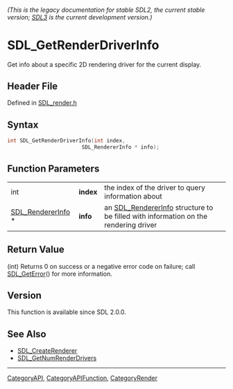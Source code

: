 ###### (This is the legacy documentation for stable SDL2, the current stable version; [SDL3](https://wiki.libsdl.org/SDL3/) is the current development version.)
# SDL_GetRenderDriverInfo

Get info about a specific 2D rendering driver for the current display.

## Header File

Defined in [SDL_render.h](https://github.com/libsdl-org/SDL/blob/SDL2/include/SDL_render.h)

## Syntax

```c
int SDL_GetRenderDriverInfo(int index,
                        SDL_RendererInfo * info);
```

## Function Parameters

|                                        |           |                                                                                                         |
| -------------------------------------- | --------- | ------------------------------------------------------------------------------------------------------- |
| int                                    | **index** | the index of the driver to query information about                                                      |
| [SDL_RendererInfo](SDL_RendererInfo) * | **info**  | an [SDL_RendererInfo](SDL_RendererInfo) structure to be filled with information on the rendering driver |

## Return Value

(int) Returns 0 on success or a negative error code on failure; call
[SDL_GetError](SDL_GetError)() for more information.

## Version

This function is available since SDL 2.0.0.

## See Also

- [SDL_CreateRenderer](SDL_CreateRenderer)
- [SDL_GetNumRenderDrivers](SDL_GetNumRenderDrivers)

----
[CategoryAPI](CategoryAPI), [CategoryAPIFunction](CategoryAPIFunction), [CategoryRender](CategoryRender)

